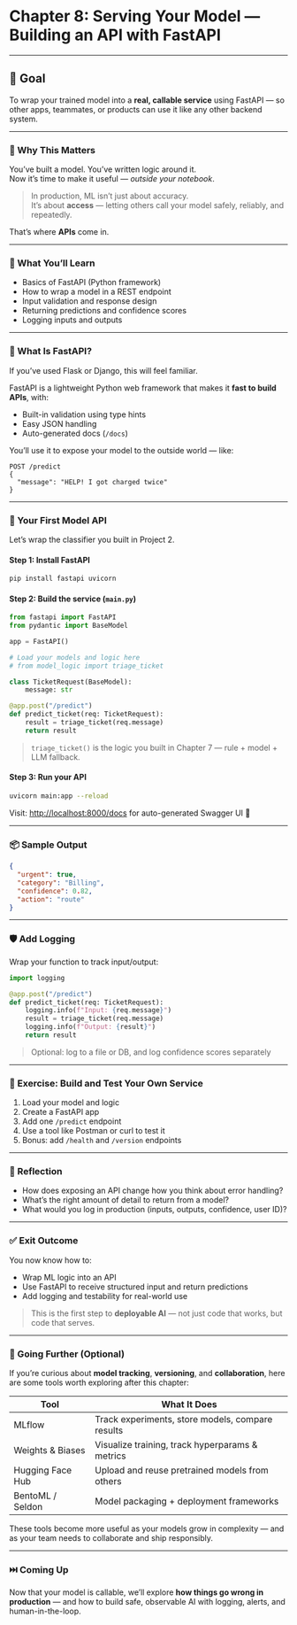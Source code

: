 
# Chapter 8: Serving Your Model — Building an API with FastAPI

---

## 🎯 Goal

To wrap your trained model into a **real, callable service** using FastAPI — so other apps, teammates, or products can use it like any other backend system.

---

### 🤔 Why This Matters

You’ve built a model. You’ve written logic around it.  
Now it’s time to make it useful — *outside your notebook*.

> In production, ML isn’t just about accuracy.  
> It’s about **access** — letting others call your model safely, reliably, and repeatedly.

That’s where **APIs** come in.

---

### 🧰 What You’ll Learn

- Basics of FastAPI (Python framework)
- How to wrap a model in a REST endpoint
- Input validation and response design
- Returning predictions and confidence scores
- Logging inputs and outputs

---

### 🧠 What Is FastAPI?

If you’ve used Flask or Django, this will feel familiar.

FastAPI is a lightweight Python web framework that makes it **fast to build APIs**, with:

- Built-in validation using type hints
- Easy JSON handling
- Auto-generated docs (`/docs`)

You’ll use it to expose your model to the outside world — like:

```http
POST /predict
{
  "message": "HELP! I got charged twice"
}
```

---

### 🚀 Your First Model API

Let’s wrap the classifier you built in Project 2.

#### Step 1: Install FastAPI

```bash
pip install fastapi uvicorn
```

#### Step 2: Build the service (`main.py`)

```python
from fastapi import FastAPI
from pydantic import BaseModel

app = FastAPI()

# Load your models and logic here
# from model_logic import triage_ticket

class TicketRequest(BaseModel):
    message: str

@app.post("/predict")
def predict_ticket(req: TicketRequest):
    result = triage_ticket(req.message)
    return result
```

> `triage_ticket()` is the logic you built in Chapter 7 — rule + model + LLM fallback.

#### Step 3: Run your API

```bash
uvicorn main:app --reload
```

Visit: [http://localhost:8000/docs](http://localhost:8000/docs) for auto-generated Swagger UI 🚀

---

### 📦 Sample Output

```json
{
  "urgent": true,
  "category": "Billing",
  "confidence": 0.82,
  "action": "route"
}
```

---

### 🛡️ Add Logging

Wrap your function to track input/output:

```python
import logging

@app.post("/predict")
def predict_ticket(req: TicketRequest):
    logging.info(f"Input: {req.message}")
    result = triage_ticket(req.message)
    logging.info(f"Output: {result}")
    return result
```

> Optional: log to a file or DB, and log confidence scores separately

---

### 🧪 Exercise: Build and Test Your Own Service

1. Load your model and logic
2. Create a FastAPI app
3. Add one `/predict` endpoint
4. Use a tool like Postman or curl to test it
5. Bonus: add `/health` and `/version` endpoints

---

### 💭 Reflection

- How does exposing an API change how you think about error handling?
- What’s the right amount of detail to return from a model?
- What would you log in production (inputs, outputs, confidence, user ID)?

---

### ✅ Exit Outcome

You now know how to:

- Wrap ML logic into an API
- Use FastAPI to receive structured input and return predictions
- Add logging and testability for real-world use

> This is the first step to **deployable AI** — not just code that works, but code that serves.

---

### 🚀 Going Further (Optional)

If you’re curious about **model tracking**, **versioning**, and **collaboration**, here are some tools worth exploring after this chapter:

| Tool | What It Does |
|------|---------------|
| MLflow | Track experiments, store models, compare results |
| Weights & Biases | Visualize training, track hyperparams & metrics |
| Hugging Face Hub | Upload and reuse pretrained models from others |
| BentoML / Seldon | Model packaging + deployment frameworks |

These tools become more useful as your models grow in complexity — and as your team needs to collaborate and ship responsibly.

---

### ⏭️ Coming Up

Now that your model is callable, we’ll explore **how things go wrong in production** — and how to build safe, observable AI with logging, alerts, and human-in-the-loop.
